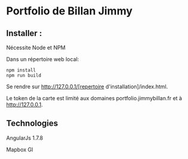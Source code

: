# Portfolio de Billan Jimmy

## Installer :

Nécessite Node et NPM

Dans un répertoire web local: 

    npm install
    npm run build

Se rendre sur http://127.0.0.1/[repertoire d'installation]/index.html.

Le token de la carte est limité aux domaines portfolio.jimmybillan.fr et à http://127.0.0.1. 

## Technologies

AngularJs 1.7.8

Mapbox Gl

